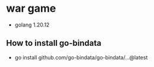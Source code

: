 # war game
  - golang 1.20.12
## How to install go-bindata
  - go install github.com/go-bindata/go-bindata/...@latest